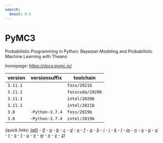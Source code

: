```yaml
---
search:
  boost: 0.5
---
```

# PyMC3

Probabilistic Programming in Python:  Bayesian Modeling and Probabilistic Machine Learning with Theano

*homepage*: <https://docs.pymc.io/>

version | versionsuffix | toolchain
--------|---------------|----------
``3.11.1`` |  | ``foss/2021b``
``3.11.1`` |  | ``fosscuda/2020b``
``3.11.1`` |  | ``intel/2020b``
``3.11.1`` |  | ``intel/2021b``
``3.8`` | ``-Python-3.7.4`` | ``foss/2019b``
``3.8`` | ``-Python-3.7.4`` | ``intel/2019b``


*(quick links: [(all)](../index.md) - [0](../0/index.md) - [a](../a/index.md) - [b](../b/index.md) - [c](../c/index.md) - [d](../d/index.md) - [e](../e/index.md) - [f](../f/index.md) - [g](../g/index.md) - [h](../h/index.md) - [i](../i/index.md) - [j](../j/index.md) - [k](../k/index.md) - [l](../l/index.md) - [m](../m/index.md) - [n](../n/index.md) - [o](../o/index.md) - [p](../p/index.md) - [q](../q/index.md) - [r](../r/index.md) - [s](../s/index.md) - [t](../t/index.md) - [u](../u/index.md) - [v](../v/index.md) - [w](../w/index.md) - [x](../x/index.md) - [y](../y/index.md) - [z](../z/index.md))*


